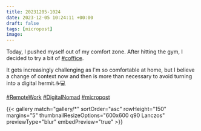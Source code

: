```yaml
---
title: 20231205-1024
date: 2023-12-05 10:24:11 +00:00
draft: false
tags: [micropost]
image:
---
```


<p>Today, I pushed myself out of my comfort zone. After hitting the gym, I decided to try a bit of <a href="https://mastodon.bofhers.es/tags/coffice" class="mention hashtag" rel="tag">#<span>coffice</span></a>.</p><p>It gets increasingly challenging as I&#39;m so comfortable at home, but I believe a change of context now and then is more than necessary to avoid turning into a digital hermit.☕💻</p><p><a href="https://mastodon.bofhers.es/tags/RemoteWork" class="mention hashtag" rel="tag">#<span>RemoteWork</span></a> <a href="https://mastodon.bofhers.es/tags/DigitalNomad" class="mention hashtag" rel="tag">#<span>DigitalNomad</span></a> <a href="https://mastodon.bofhers.es/tags/micropost" class="mention hashtag" rel="tag">#<span>micropost</span></a></p>


{{< gallery match="gallery/*" sortOrder="asc" 
                rowHeight="150" margins="5" thumbnailResizeOptions="600x600 q90 Lanczos"
                previewType="blur" embedPreview="true" >}}
